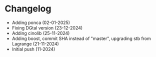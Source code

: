 # Changelog

- Adding ponca (02-01-2025)
- Fixing DGtal version (23-12-2024)
- Adding cinolib (25-11-2024)
- Adding boost, commit SHA instead of "master", upgrading stb from Lagrange (21-11-2024)
- Initial push (11-2024)